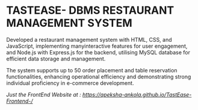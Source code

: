 # TASTEASE- DBMS RESTAURANT MANAGEMENT SYSTEM

Developed a restaurant management system with HTML, CSS, and JavaScript, implementing manyinteractive features for user engagement, and Node.js with Express.js for the backend, utilising MySQL database for efficient data storage and management.

The system supports up to 50 order placement and table reservation functionalities, enhancing operational efficiency and demonstrating strong individual proficiency in e-commerce development.

*Just the FrontEnd Website at : https://apeksha-ankola.github.io/TastEase-Frontend-/*
